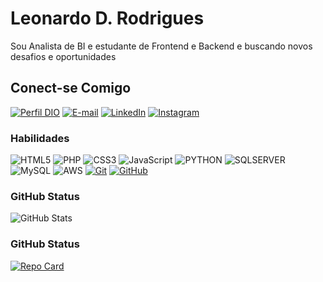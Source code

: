 # Leonardo D. Rodrigues
 Sou Analista de BI e estudante de Frontend e Backend e buscando novos desafios e oportunidades
## Conect-se Comigo
[![Perfil DIO](https://img.shields.io/badge/-Meu%20Perfil%20na%20DIO-30A3DC?style=for-the-badge)](https://web.dio.me/users/ldrodrigues_jv)
 [![E-mail](https://img.shields.io/badge/-Email-000?style=for-the-badge&logo=microsoft-outlook&logoColor=E94D5F)](mailto:ldrodrigues.jv@gmail.com)
[![LinkedIn](https://img.shields.io/badge/-LinkedIn-000?style=for-the-badge&logo=linkedin&logoColor=30A3DC)](https://www.linkedin.com/in/leonardo-delgado-rodrigues-3a227bb1/)
[![Instagram](https://img.shields.io/badge/-Instagram-000?style=for-the-badge&logo=instagram&logoColor=30A3DC)](https://www.instagram.com/ldrodrigues_jv/)
<br>
### Habilidades
![HTML5](https://img.shields.io/badge/HTML-000?style=for-the-badge&logo=html5&logoColor=30A3DC)
![PHP](https://img.shields.io/badge/PHP-000?style=for-the-badge&logo=php&logoColor=30A3DC)
![CSS3](https://img.shields.io/badge/CSS3-000?style=for-the-badge&logo=css3&logoColor=E94D5F)
![JavaScript](https://img.shields.io/badge/JavaScript-000?style=for-the-badge&logo=javascript&logoColor=30A3DC)
![PYTHON](https://img.shields.io/badge/PYTHON-000?style=for-the-badge&logo=python&logoColor=E94D5F)
![SQLSERVER](https://img.shields.io/badge/SQLSERVER-00000F?style=for-the-badge&logo=SQLSERVER&logoColor=white)
![MySQL](https://img.shields.io/badge/MySQL-00000F?style=for-the-badge&logo=mysql&logoColor=white)
![AWS](https://img.shields.io/badge/AWS-000.svg?style=for-the-badge&logo=amazon-aws&logoColor=white)
[![Git](https://img.shields.io/badge/Git-000?style=for-the-badge&logo=git&logoColor=E94D5F)](https://git-scm.com/doc)
[![GitHub](https://img.shields.io/badge/GitHub-000?style=for-the-badge&logo=github&logoColor=30A3DC)](https://docs.github.com/)
<br>
### GitHub Status 
![GitHub Stats](https://github-readme-stats.vercel.app/api?username=ldrodriguesjv&theme=transparent&bg_color=000&border_color=30A3DC&show_icons=true&icon_color=30A3DC&title_color=E94D5F&text_color=FFF&hide_title=true&hide=stars)
<br>
### GitHub Status 
[![Repo Card](https://github-readme-stats.vercel.app/api/pin/?username=ldrodriguesjv&repo=dio-lab-open-source&bg_color=000&border_color=30A3DC&show_icons=true&icon_color=30A3DC&title_color=E94D5F&text_color=FFF)](https://github.com/SEUUSERNAME/SEUREPOSITORIO)
